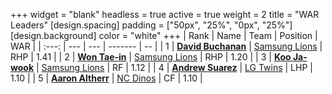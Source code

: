 +++
widget = "blank"
headless = true
active = true
weight = 2
title = "WAR Leaders"
[design.spacing]
padding = ["50px", "25%", "0px", "25%"]
[design.background]
color = "white"
+++
| Rank | Name | Team | Position | WAR |
| :---: | --- | --- | ------- | -- |
| 1 | [**David Buchanan**](/players/13683) | [Samsung Lions](/teams/SamsungLions) | RHP | 1.41 |
| 2 | [**Won Tae-in**](/players/12619) | [Samsung Lions](/teams/SamsungLions) | RHP | 1.20 |
| 3 | [**Koo Ja-wook**](/players/6753) | [Samsung Lions](/teams/SamsungLions) | RF | 1.12 |
| 4 | [**Andrew Suarez**](/players/15013) | [LG Twins](/teams/LGTwins) | LHP | 1.10 |
| 5 | [**Aaron Altherr**](/players/13900) | [NC Dinos](/teams/NCDinos) | CF | 1.10 |
